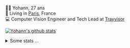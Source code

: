 <p>
  👨🏻 <bold>Yohann</bold>, 27 ans<br/>
  💼 Living in <a href="https://www.google.com/maps?q=paris">Paris</a>, France<br/>
  💻 Computer Vision Engineer and Tech Lead at <a href="https://trayvisor.com/">Trayvisor</a><br/>
</p>

<a href="https://github.com/anuraghazra/github-readme-stats"><img align="center" src="https://github-readme-stats-go94hl40s-yohann84l.vercel.app//api?username=yohann84L&show_icons=true&include_all_commits=true" alt="Yohann's github stats" /> </a>


<details>
  <summary>Some stats ...</summary><br/>
  

<!--START_SECTION:waka-->
![Code Time](http://img.shields.io/badge/Code%20Time-1%2C126%20hrs%205%20mins-blue)

![Profile Views](http://img.shields.io/badge/Profile%20Views-0-blue)

**🐱 My GitHub Data** 

> 📦 440.7 kB Used in GitHub's Storage 
 > 
> 🏆 620 Contributions in the Year 2024
 > 
> 🚫 Not Opted to Hire
 > 
> 📜 26 Public Repositories 
 > 
> 🔑 21 Private Repositories 
 > 
**I'm an Early 🐤** 

```text
🌞 Morning                13205 commits       ████████░░░░░░░░░░░░░░░░░   31.68 % 
🌆 Daytime                23430 commits       ██████████████░░░░░░░░░░░   56.22 % 
🌃 Evening                4903 commits        ███░░░░░░░░░░░░░░░░░░░░░░   11.76 % 
🌙 Night                  139 commits         ░░░░░░░░░░░░░░░░░░░░░░░░░   00.33 % 
```
📅 **I'm Most Productive on Wednesday** 

```text
Monday                   7531 commits        █████░░░░░░░░░░░░░░░░░░░░   18.07 % 
Tuesday                  7683 commits        █████░░░░░░░░░░░░░░░░░░░░   18.43 % 
Wednesday                9464 commits        ██████░░░░░░░░░░░░░░░░░░░   22.71 % 
Thursday                 8541 commits        █████░░░░░░░░░░░░░░░░░░░░   20.49 % 
Friday                   7789 commits        █████░░░░░░░░░░░░░░░░░░░░   18.69 % 
Saturday                 222 commits         ░░░░░░░░░░░░░░░░░░░░░░░░░   00.53 % 
Sunday                   447 commits         ░░░░░░░░░░░░░░░░░░░░░░░░░   01.07 % 
```


📊 **This Week I Spent My Time On** 

```text
🕑︎ Time Zone: Europe/Paris

💬 Programming Languages: 
CSV                      1 min               ██████████████░░░░░░░░░░░   57.94 % 
Python                   0 secs              ███████████░░░░░░░░░░░░░░   42.06 % 

🔥 Editors: 
VS Code                  2 mins              █████████████████████████   100.00 % 

💻 Operating System: 
Mac                      2 mins              █████████████████████████   100.00 % 
```

**I Mostly Code in Python** 

```text
Python                   25 repos            █████████████░░░░░░░░░░░░   53.19 % 
Jupyter Notebook         5 repos             ███░░░░░░░░░░░░░░░░░░░░░░   10.64 % 
JavaScript               3 repos             ██░░░░░░░░░░░░░░░░░░░░░░░   06.38 % 
HTML                     2 repos             █░░░░░░░░░░░░░░░░░░░░░░░░   04.26 % 
Shell                    1 repo              █░░░░░░░░░░░░░░░░░░░░░░░░   02.13 % 
```




 Last Updated on 28/04/2024 00:30:56 UTC
<!--END_SECTION:waka-->
